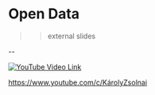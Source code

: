 # Open Data

>> external slides

--

[![YouTube Video Link](https://img.youtube.com/vi/mUfJOQKdtAk/0.jpg)](https://www.youtube.com/watch?v=mUfJOQKdtAk)

https://www.youtube.com/c/KárolyZsolnai